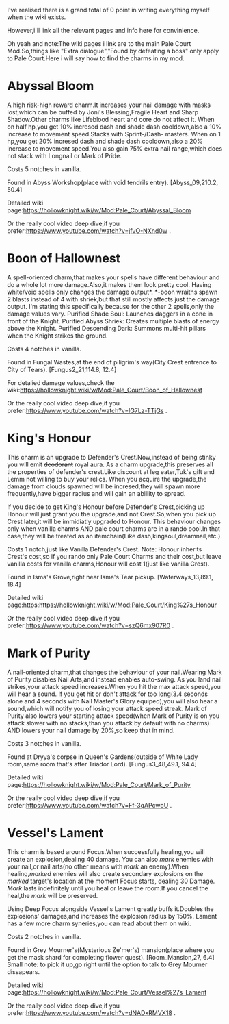 I've realised there is a grand total of 0 point in writing everything myself when the wiki exists.

However,i'll link all the relevant pages and info here for convinience.

Oh yeah and note:The wiki pages i link are to the main Pale Court Mod.So,things like "Extra dialogue","Found by defeating a boss" only apply to Pale Court.Here i will say how to find the charms in my mod.
# Abyssal Bloom
A high risk-high reward charm.It increases your nail damage with masks lost,which can be buffed by Joni's Blessing,Fragile Heart and Sharp Shadow.Other charms like Lifeblood heart and core do not affect it.
When on half hp,you get 10% incresed dash and shade dash cooldown,also a 10% increase to movement speed.Stacks with Sprint-/Dash- masters.
When on 1 hp,you get 20% incresed dash and shade dash cooldown,also a 20% increase to movement speed.You also gain 75% extra nail range,which does not stack with Longnail or Mark of Pride. 

Costs 5 notches in vanilla.

Found in Abyss Workshop(place with void tendrils entry). [Abyss_09,210.2, 50.4] 

Detailed wiki page:https://hollowknight.wiki/w/Mod:Pale_Court/Abyssal_Bloom

Or the really cool video deep dive,if you prefer:https://www.youtube.com/watch?v=jfvO-NXnd0w .


# Boon of Hallownest
A spell-oriented charm,that makes your spells have different behaviour and do a whole lot more damage.Also,it makes them look pretty cool.
Having white/void spells only changes the damage output*.
*-boon wraiths spawn 2 blasts instead of 4 with shriek,but that still mostly affects just the damage output.
I'm stating this specifically because for the other 2 spells,only the damage values vary.
Purified Shade Soul: Launches daggers in a cone in front of the Knight.
Purified Abyss Shriek: Creates multiple blasts of energy above the Knight.
Purified Descending Dark: Summons multi-hit pillars when the Knight strikes the ground.

Costs 4 notches in vanilla.

Found in Fungal Wastes,at the end of piligrim's way(City Crest entrence to City of Tears). [Fungus2_21,114.8, 12.4]

For detalied damage values,check the wiki:https://hollowknight.wiki/w/Mod:Pale_Court/Boon_of_Hallownest

Or the really cool video deep dive,if you prefer:https://www.youtube.com/watch?v=lG7Lz-TTjGs .


# King's Honour
This charm is an upgrade to Defender's Crest.Now,instead of being stinky you will emit ~~deodorant~~ royal aura.
As a charm upgrade,this preserves all the properties of defender's crest.Like discount at leg eater,Tuk's gift and Lemm not willing to buy your relics.
When you acquire the upgrade,the damage from clouds spawned will be incresed,they will spawn more frequently,have bigger radius and will gain an abillity to spread.

If you decide to get King's Honour before Defender's Crest,picking up Honour will just grant you the upgrade,and not Crest.So,when you pick up Crest later,it will be immidiatly upgraded to Honour.
This behaviour changes only when vanilla charms AND pale court charms are in a rando pool.In that case,they will be treated as an itemchain(Like dash,kingsoul,dreamnail,etc.).

Costs 1 notch,just like Vanilla Defender's Crest.
Note: Honour inherits Crest's cost,so if you rando only Pale Court Charms and their cost,but leave vanilla costs for vanilla charms,Honour will cost 1(just like vanilla Crest).

Found in Isma's Grove,right near Isma's Tear pickup. [Waterways_13,89.1, 18.4]

Detailed wiki page:https:https://hollowknight.wiki/w/Mod:Pale_Court/King%27s_Honour

Or the really cool video deep dive,if you prefer:https://www.youtube.com/watch?v=szQ6mx907R0 .


# Mark of Purity
A nail-oriented charm,that changes the behaviour of your nail.Wearing Mark of Purity disables Nail Arts,and instead enables auto-swing.
As you land nail strikes,your attack speed increases.When you hit the max attack speed,you will hear a sound.
If you get hit or don't attack for too long(3.4 seconds alone and 4 seconds with Nail Master's Glory equiped),you will also hear a sound,which will notify you of losing your attack speed streak.
Mark of Purity also lowers your starting attack speed(when Mark of Purity is on you attack slower with no stacks,than you attack by default with no charms) AND lowers your nail damage by 20%,so keep that in mind.

Costs 3 notches in vanilla.

Found at Dryya's corpse in Queen's Gardens(outside of White Lady room,same room that's after Triador Lord). [Fungus3_48,49.1, 94.4]

Detailed wiki page:https://hollowknight.wiki/w/Mod:Pale_Court/Mark_of_Purity

Or the really cool video deep dive,if you prefer:https://www.youtube.com/watch?v=Ff-3qAPcwoU .


# Vessel's Lament
This charm is based around Focus.When successfully healing,you will create an explosion,dealing 40 damage.
You can also *mark* enemies with your nail,or nail arts(no other means with *mark* an enemy).When healing,*marked* enemies will also create secondary explosions on the *marked* target's location at the moment Focus starts, dealing 30 Damage.
*Mark* lasts indefinitely until you heal or leave the room.If you cancel the heal,the *mark* will be preserved.

Using Deep Focus alongside Vessel's Lament greatly buffs it.Doubles the explosions' damages,and increases the explosion radius by 150%.
Lament has a few more charm syneries,you can read about them on wiki.

Costs 2 notches in vanilla.

Found in Grey Mourner's(Mysterious Ze'mer's) mansion(place where you get the mask shard for completing flower quest). [Room_Mansion,27, 6.4]
Small note: to pick it up,go right until the option to talk to Grey Mourner dissapears.

Detailed wiki page:https://hollowknight.wiki/w/Mod:Pale_Court/Vessel%27s_Lament

Or the really cool video deep dive,if you prefer:https://www.youtube.com/watch?v=dNADxRMVX18 .
